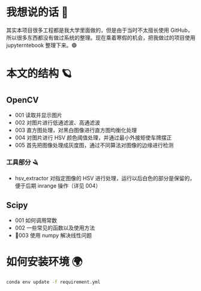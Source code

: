 # 我想说的话 🚟

其实本项目很多工程都是我大学里面做的，但是由于当时不太擅长使用 GitHub，所以很多东西都没有做过系统的整理。现在乘着寒假的机会，把我做过的项目使用 jupyterntebook 整理下来。🟣

# 本文的结构 🪐

## OpenCV

- 001 读取并显示图片
- 002 对图片进行低通滤波、高通滤波
- 003 直方图处理，对黑白图像进行直方图均衡化处理
- 004 对图片进行 HSV 颜色阈值处理，并通过最小外接矩使车牌摆正
- 005 首先把图像处理成灰度图，通过不同算法对图像的边缘进行检测

### 工具部分 🪒

- hsv_extractor 对指定图像的 HSV 进行处理，运行以后白色的部分是保留的，便于后期 inrange 操作（详见 004）

## Scipy

- 001 如何调用常数
- 002 一些常见的函数以及使用方法
- 🔼003 使用 numpy 解决线性问题

# 如何安装环境 🌍

```bash
conda env update -f requirement.yml
```
